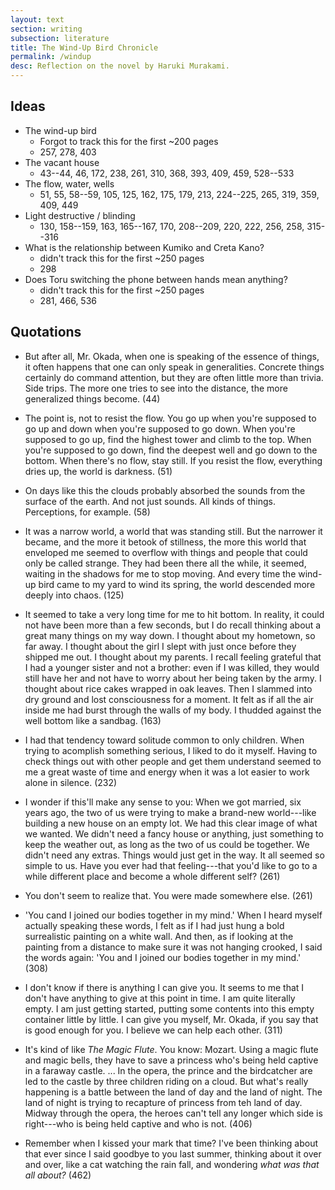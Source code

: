 ```yaml
---
layout: text
section: writing
subsection: literature
title: The Wind-Up Bird Chronicle
permalink: /windup
desc: Reflection on the novel by Haruki Murakami.
---
```


## Ideas

- The wind-up bird
  - Forgot to track this for the first ~200 pages
  - 257, 278, 403
- The vacant house
  - 43--44, 46, 172, 238, 261, 310, 368, 393, 409, 459, 528--533
- The flow, water, wells
  - 51, 55, 58--59, 105, 125, 162, 175, 179, 213, 224--225, 265, 319, 359, 409, 449
- Light destructive / blinding
  - 130, 158--159, 163, 165--167, 170, 208--209, 220, 222, 256, 258, 315--316
- What is the relationship between Kumiko and Creta Kano?
  - didn't track this for the first ~250 pages
  - 298
- Does Toru switching the phone between hands mean anything?
  - didn't track this for the first ~250 pages
  - 281, 466, 536

## Quotations

- But after all, Mr. Okada, when one is speaking of the essence of things, it often happens that one can only speak in generalities. Concrete things certainly do command attention, but they are often little more than trivia. Side trips. The more one tries to see into the distance, the more generalized things become. (44)

- The point is, not to resist the flow. You go up when you're supposed to go up and down when you're supposed to go down. When you're supposed to go up, find the highest tower and climb to the top. When you're supposed to go down, find the deepest well and go down to the bottom. When there's no flow, stay still. If you resist the flow, everything dries up, the world is darkness. (51)

- On days like this the clouds probably absorbed the sounds from the surface of the earth. And not just sounds. All kinds of things. Perceptions, for example. (58)

- It was a narrow world, a world that was standing still. But the narrower it became, and the more it betook of stillness, the more this world that enveloped me seemed to overflow with things and people that could only be called strange. They had been there all the while, it seemed, waiting in the shadows for me to stop moving. And every time the wind-up bird came to my yard to wind its spring, the world descended more deeply into chaos. (125)

- It seemed to take a very long time for me to hit bottom. In reality, it could not have been more than a few seconds, but I do recall thinking about a great many things on my way down. I thought about my hometown, so far away. I thought about the girl I slept with just once before they shipped me out. I thought about my parents. I recall feeling grateful that I had a younger sister and not a brother: even if I was killed, they would still have her and not have to worry about her being taken by the army. I thought about rice cakes wrapped in oak leaves. Then I slammed into dry ground and lost consciousness for a moment. It felt as if all the air inside me had burst through the walls of my body. I thudded against the well bottom like a sandbag. (163)

- I had that tendency toward solitude common to only children. When trying to acomplish something serious, I liked to do it myself. Having to check things out with other people and get them understand seemed to me a great waste of time and energy when it was a lot easier to work alone in silence. (232)

- I wonder if this'll make any sense to you: When we got married, six years ago, the two of us were trying to make a brand-new world---like building a new house on an empty lot. We had this clear image of what we wanted. We didn't need a fancy house or anything, just something to keep the weather out, as long as the two of us could be together. We didn't need any extras. Things would just get in the way. It all seemed so simple to us. Have you ever had that feeling---that you'd like to go to a while different place and become a whole different self? (261)

- You don't seem to realize that. You were made somewhere else. (261)

- 'You cand I joined our bodies together in my mind.' When I heard myself actually speaking these words, I felt as if I had just hung a bold surrealistic painting on a white wall. And then, as if looking at the painting from a distance to make sure it was not hanging crooked, I said the words again: 'You and I joined our bodies together in my mind.' (308)

- I don't know if there is anything I can give you. It seems to me that I don't have anything to give at this point in time. I am quite literally empty. I am just getting started, putting some contents into this empty container little by little. I can give you myself, Mr. Okada, if you say that is good enough for you. I believe we can help each other. (311)

- It's kind of like *The Magic Flute*. You know: Mozart. Using a magic flute and magic bells, they have to save a princess who's being held captive in a faraway castle. ... In the opera, the prince and the birdcatcher are led to the castle by three children riding on a cloud. But what's really happening is  a battle between the land of day and the land of night. The land of night is trying to recapture of princess from teh land of day. Midway through the opera, the heroes can't tell any longer which side is right---who is being held captive and who is not. (406)

- Remember when I kissed your mark that time? I've been thinking about that ever since I said goodbye to you last summer, thinking about it over and over, like a cat watching the rain fall, and wondering *what was that all about?* (462)
